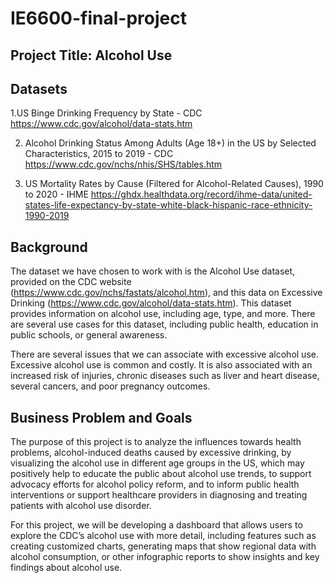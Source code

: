# IE6600-final-project
## Project Title: Alcohol Use
## Datasets
1.US Binge Drinking Frequency by State - CDC
 https://www.cdc.gov/alcohol/data-stats.htm 


2. Alcohol Drinking Status Among Adults (Age 18+) in the US by Selected Characteristics, 2015 to 2019 - CDC
https://www.cdc.gov/nchs/nhis/SHS/tables.htm 


3. US Mortality Rates by Cause (Filtered for Alcohol-Related Causes), 1990 to 2020 - IHME
https://ghdx.healthdata.org/record/ihme-data/united-states-life-expectancy-by-state-white-black-hispanic-race-ethnicity-1990-2019 

## Background
The dataset we have chosen to work with is the Alcohol Use dataset, provided on the CDC website (https://www.cdc.gov/nchs/fastats/alcohol.htm), and this data on Excessive Drinking (https://www.cdc.gov/alcohol/data-stats.htm). This dataset provides information on alcohol use, including age, type, and more. There are several use cases for this dataset, including public health, education in public schools, or general awareness. 

There are several issues that we can associate with excessive alcohol use. Excessive alcohol use is common and costly. It is also associated with an increased risk of injuries, chronic diseases such as liver and heart disease, several cancers, and poor pregnancy outcomes.

## Business Problem and Goals
The purpose of this project is to analyze the influences towards health problems, alcohol-induced deaths caused by excessive drinking, by visualizing the alcohol use in different age groups in the US, which may positively help to educate the public about alcohol use trends, to support advocacy efforts for alcohol policy reform, and to inform public health interventions or support healthcare providers in diagnosing and treating patients with alcohol use disorder. 

For this project, we will be developing a dashboard that allows users to explore the CDC’s alcohol use with more detail, including features such as creating customized charts, generating maps that show regional data with alcohol consumption, or other infographic reports to show insights and key findings about alcohol use. 
